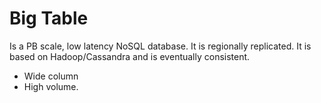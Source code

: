 # Big Table 
Is a PB scale, low latency NoSQL database. It is regionally replicated. It is based on Hadoop/Cassandra and is eventually consistent.

- Wide column
- High volume.



